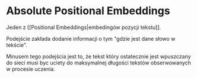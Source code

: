 # Absolute Positional Embeddings

Jeden z [[Positional Embeddings|embedingów pozycji tekstu]]. 

Podejście zakłada dodanie informacji o tym "gdzie jest dane słowo w tekście". 

Minusem tego podejścia jest to, że tekst który ostatecznie jest wpuszczany do sieci musi byc uciety do maksymalnej długości tekstów obserwowanych w procesie uczenia.